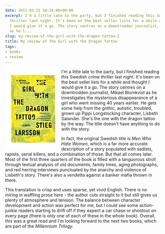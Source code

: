 ```yaml
---
date: 2011-03-31 18:24:00+00:00
excerpt: I'm a little late to the party, but I finished reading this Swedish crime
  thriller last night. It's been on the best seller lists for a while and thought
  I would give it a go. The story centres on a downtrodden journalist, Mikael Blomkvist
  as he i...
slug: my-review-of-the-girl-with-the-dragon-tattoo-2
title: My review of The Girl with the Dragon Tattoo
tags:
- books
- review
---
```


<img align="left" style="border:20px solid white" src="/images/tgwtdt.jpg">

I'm a little late to the party, but I finished reading this Swedish crime thriller last night. It's been on the best seller lists for a while and thought I would give it a go. The story centres on a downtrodden journalist, Mikael Blomkvist as he investigates the mysterious disappearance of a girl who went missing 40 years earlier. He gets some help from the gothic, autistic, troubled, grown up Pippi Longstocking character, Lisbeth Salander. She's the one with the dragon tattoo by the way. The title doesn't have anything to do with the story. 

In fact, the original Swedish title is _Men Who Hate Women_, which is a far more accurate description of a story populated with sadists, rapists, serial killers, and a combination of those. But that all comes later. Most of the first three quarters of the book is filled with a languorous stroll through textual analysis of old documents, family trees, aging photographs, and red herring interviews punctuated by the anarchy and violence of Lisbeth's story. There's also a vendetta against a banker mafia thrown in there.

This translation is crisp and uses sparse, yet vivid English. There is no miring in waffling prose here - the author cuts straight to it but still gives us plenty of atmosphere and tension. The balance between character development and action was perfect for me, but I could see some action-junkie readers starting to drift off if they expect a car chase or shootout on every page (there is only one of each of these in the whole book). Overall, this was a great read and I'm looking forward to the next two books, which are part of the _Millennium Trilogy_.

